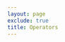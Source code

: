 ```yaml
---
layout: page
exclude: true
title: Operators
---
```

<!--stackedit_data:
eyJoaXN0b3J5IjpbMzk3NzgzOTE4XX0=
-->